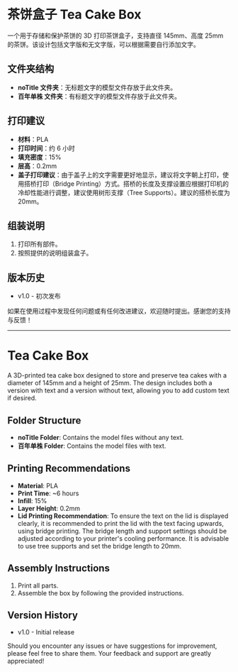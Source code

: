 # 茶饼盒子 Tea Cake Box
一个用于存储和保护茶饼的 3D 打印茶饼盒子，支持直径 145mm、高度 25mm 的茶饼。该设计包括文字版和无文字版，可以根据需要自行添加文字。

## 文件夹结构
- **noTitle 文件夹**：无标题文字的模型文件存放于此文件夹。
- **百年单株 文件夹**：有标题文字的模型文件存放于此文件夹。

## 打印建议
- **材料**：PLA
- **打印时间**：约 6 小时
- **填充密度**：15%
- **层高**：0.2mm
- **盖子打印建议**：由于盖子上的文字需要更好地显示，建议将文字朝上打印，使用搭桥打印（Bridge Printing）方式。搭桥的长度及支撑设置应根据打印机的冷却性能进行调整，建议使用树形支撑（Tree Supports）。建议的搭桥长度为 20mm。

## 组装说明
1. 打印所有部件。
2. 按照提供的说明组装盒子。

## 版本历史
- v1.0 - 初次发布

如果在使用过程中发现任何问题或有任何改进建议，欢迎随时提出。感谢您的支持与反馈！

---

# Tea Cake Box
A 3D-printed tea cake box designed to store and preserve tea cakes with a diameter of 145mm and a height of 25mm. The design includes both a version with text and a version without text, allowing you to add custom text if desired.

## Folder Structure
- **noTitle Folder**: Contains the model files without any text.
- **百年单株 Folder**: Contains the model files with text.

## Printing Recommendations
- **Material**: PLA
- **Print Time**: ~6 hours
- **Infill**: 15%
- **Layer Height**: 0.2mm
- **Lid Printing Recommendation**: To ensure the text on the lid is displayed clearly, it is recommended to print the lid with the text facing upwards, using bridge printing. The bridge length and support settings should be adjusted according to your printer's cooling performance. It is advisable to use tree supports and set the bridge length to 20mm.

## Assembly Instructions
1. Print all parts.
2. Assemble the box by following the provided instructions.

## Version History
- v1.0 - Initial release

Should you encounter any issues or have suggestions for improvement, please feel free to share them. Your feedback and support are greatly appreciated!
